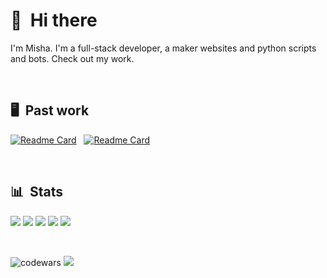 # 👋 &nbsp;Hi there

I'm Misha. I'm a full-stack developer, a maker websites and python scripts and bots. Check out my work.

&nbsp;


## 🖥 &nbsp;Past work

[![Readme Card](https://github-readme-stats.vercel.app/api/pin/?username=misha024&repo=p2p_bot&bg_color=262626&title_color=ffffff&text_color=ffffff&icon_color=ffffaf)](https://github.com/misha024/Pwnagetty) &nbsp; 
[![Readme Card](https://github-readme-stats.vercel.app/api/pin/?username=misha024&repo=misha024&bg_color=262626&title_color=ffffff&text_color=ffffff&icon_color=ffffaf)](https://github.com/misha024/love-lock-card)

&nbsp;


## 📊 &nbsp;Stats

![](https://github-profile-summary-cards.vercel.app/api/cards/profile-details?username=misha024&theme=apprentice)
![](https://github-profile-summary-cards.vercel.app/api/cards/most-commit-language?username=misha024&theme=apprentice)
![](https://github-profile-summary-cards.vercel.app/api/cards/repos-per-language?username=misha024&theme=apprentice)
![](https://github-profile-summary-cards.vercel.app/api/cards/stats?username=misha024&theme=apprentice)
![](https://github-profile-summary-cards.vercel.app/api/cards/productive-time?username=misha024&theme=apprentice)

&nbsp;


![codewars](https://www.codewars.com/users/misha023/badges/micro)
![](https://komarev.com/ghpvc/?username=misha024)
